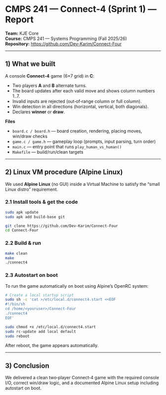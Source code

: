  # CMPS 241 — Connect‑4 (Sprint 1) — Report

**Team:** KJE Core  
**Course:** CMPS 241 — Systems Programming (Fall 2025/26)  
**Repository:** https://github.com/Dev-Karim/Connect-Four  

---

## 1) What we built
A console **Connect‑4** game (6×7 grid) in **C**:
- Two players **A** and **B** alternate turns.
- The board updates after each valid move and shows column numbers 1..7.
- Invalid inputs are rejected (out‑of‑range column or full column).
- Win detection in all directions (horizontal, vertical, both diagonals).
- Declares **winner** or **draw**.

**Files**
- `board.c / board.h` — board creation, rendering, placing moves, win/draw checks
- `game.c / game.h` — gameplay loop (prompts, input parsing, turn order)
- `main.c` — entry point that runs `play_human_vs_human()`
- `Makefile` — build/run/clean targets

---


## 2) Linux VM procedure (Alpine Linux)
We used **Alpine Linux** (no GUI) inside a Virtual Machine to satisfy the “small Linux distro” requirement.

### 2.1 Install tools & get the code
```bash
sudo apk update
sudo apk add build-base git

git clone https://github.com/Dev-Karim/Connect-Four
cd Connect-Four
```

### 2.2 Build & run
```bash
make clean
make
./connect4
```

### 2.3 Autostart on boot
To run the game automatically on boot using Alpine’s OpenRC system:

```bash
# Create a local startup script
sudo sh -c 'cat >/etc/local.d/connect4.start <<EOF
#!/bin/sh
cd /home/<youruser>/Connect-Four
./connect4
EOF'

sudo chmod +x /etc/local.d/connect4.start
sudo rc-update add local default
sudo reboot
```
After reboot, the game appears automatically.

---

## 3) Conclusion
We delivered a clean two‑player Connect‑4 game with the required console I/O, correct win/draw logic, and a documented Alpine Linux setup including autostart on boot.

